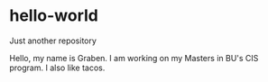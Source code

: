 # hello-world
Just another repository

Hello, my name is Graben. I am working on my Masters in BU's CIS program.
I also like tacos.
